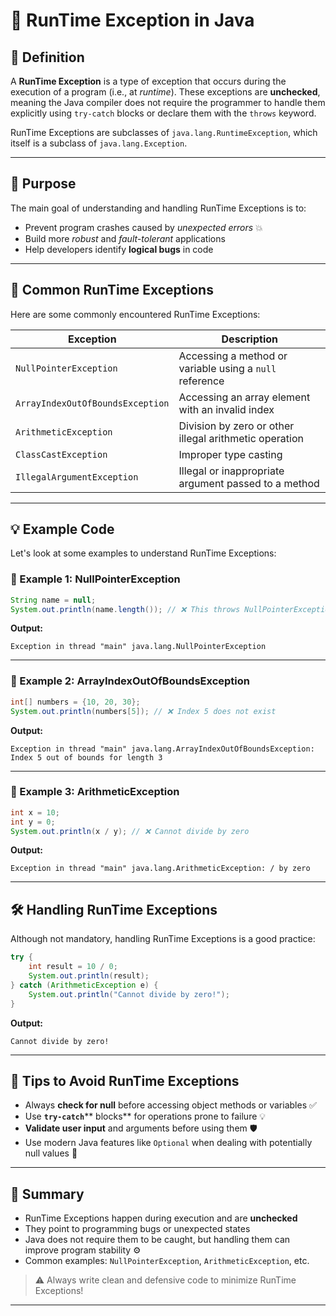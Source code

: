 # 🧨 RunTime Exception in Java

## 📘 Definition

A **RunTime Exception** is a type of exception that occurs during the execution of a program (i.e., at *runtime*). These exceptions are **unchecked**, meaning the Java compiler does not require the programmer to handle them explicitly using `try-catch` blocks or declare them with the `throws` keyword.

RunTime Exceptions are subclasses of `java.lang.RuntimeException`, which itself is a subclass of `java.lang.Exception`.

---

## 🎯 Purpose

The main goal of understanding and handling RunTime Exceptions is to:

* Prevent program crashes caused by *unexpected errors* 💥
* Build more *robust* and *fault-tolerant* applications
* Help developers identify **logical bugs** in code

---

## 📂 Common RunTime Exceptions

Here are some commonly encountered RunTime Exceptions:

| Exception                        | Description                                             |
| -------------------------------- | ------------------------------------------------------- |
| `NullPointerException`           | Accessing a method or variable using a `null` reference |
| `ArrayIndexOutOfBoundsException` | Accessing an array element with an invalid index        |
| `ArithmeticException`            | Division by zero or other illegal arithmetic operation  |
| `ClassCastException`             | Improper type casting                                   |
| `IllegalArgumentException`       | Illegal or inappropriate argument passed to a method    |

---

## 💡 Example Code

Let's look at some examples to understand RunTime Exceptions:

### 🚫 Example 1: NullPointerException

```java
String name = null;
System.out.println(name.length()); // ❌ This throws NullPointerException
```

**Output:**

```
Exception in thread "main" java.lang.NullPointerException
```

---

### 🚫 Example 2: ArrayIndexOutOfBoundsException

```java
int[] numbers = {10, 20, 30};
System.out.println(numbers[5]); // ❌ Index 5 does not exist
```

**Output:**

```
Exception in thread "main" java.lang.ArrayIndexOutOfBoundsException: Index 5 out of bounds for length 3
```

---

### 🚫 Example 3: ArithmeticException

```java
int x = 10;
int y = 0;
System.out.println(x / y); // ❌ Cannot divide by zero
```

**Output:**

```
Exception in thread "main" java.lang.ArithmeticException: / by zero
```

---

## 🛠️ Handling RunTime Exceptions

Although not mandatory, handling RunTime Exceptions is a good practice:

```java
try {
    int result = 10 / 0;
    System.out.println(result);
} catch (ArithmeticException e) {
    System.out.println("Cannot divide by zero!");
}
```

**Output:**

```
Cannot divide by zero!
```

---

## 🧠 Tips to Avoid RunTime Exceptions

* Always **check for null** before accessing object methods or variables ✅
* Use **`try-catch`**\*\* blocks\*\* for operations prone to failure 💡
* **Validate user input** and arguments before using them 🛡️
* Use modern Java features like `Optional` when dealing with potentially null values 🌿

---

## 📌 Summary

* RunTime Exceptions happen during execution and are **unchecked**
* They point to programming bugs or unexpected states
* Java does not require them to be caught, but handling them can improve program stability ⚙️
* Common examples: `NullPointerException`, `ArithmeticException`, etc.

> ⚠️ Always write clean and defensive code to minimize RunTime Exceptions!

---
